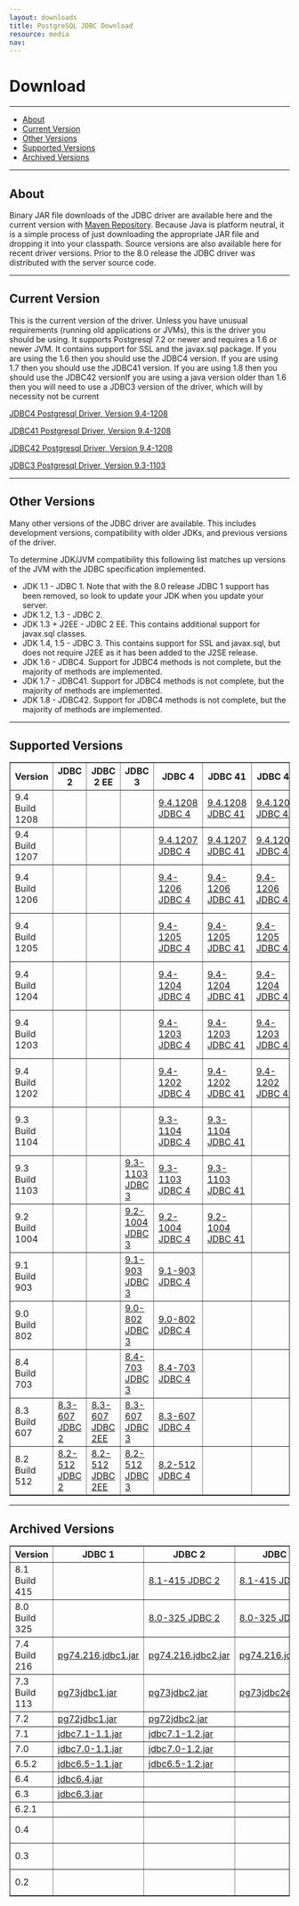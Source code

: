 ```yaml
---
layout: downloads
title: PostgreSQL JDBC Download
resource: media
nav:
---
```


# Download
***
* [About](#about)
* [Current Version](#current)
* [Other Versions](#others)
* [Supported Versions](#supported)
* [Archived Versions](#archived)

***
<a name="about"></a>
## About
				
Binary JAR file downloads of the JDBC driver are available here
and the current version with [Maven Repository](http://search.maven.org/#search%7Cga%7C1%7Cg%3A%22org.postgresql%22%20AND%20a%3A%22postgresql%22).
Because Java is platform neutral, it is a simple process of just
downloading the appropriate JAR file and dropping it into your
classpath.  Source versions are also available here for recent
driver versions.  Prior to the 8.0 release the JDBC driver was
distributed with the server source code.
				
***
<a name="current"></a>
## Current Version
				
This is the current version of the driver.  Unless you have unusual
requirements (running old applications or JVMs), this is the driver
you should be using.  It supports Postgresql 7.2 or newer and
requires a 1.6 or newer JVM.  It contains support for SSL and the
javax.sql package. If you are using the 1.6 then you should use the 
JDBC4 version. If you are using 1.7 then you should use the 
JDBC41 version. If you are using 1.8 then you should use the 
JDBC42 versionIf you are using a java version older than 1.6 then 
you will need to use a JDBC3 version of the driver, which will by 
necessity not be current
					
[JDBC4 Postgresql Driver, Version 9.4-1208](download/postgresql-9.4.1208.jre6.jar)

[JDBC41 Postgresql Driver, Version 9.4-1208](download/postgresql-9.4.1208.jre7.jar)

[JDBC42 Postgresql Driver, Version 9.4-1208](download/postgresql-9.4.1208.jar)

[JDBC3 Postgresql Driver, Version 9.3-1103](download/postgresql-9.3-1103.jdbc3.jar)

***				
<a name="others"></a>
## Other Versions
				
Many other versions of the JDBC driver are available.  This includes
development versions, compatibility with older JDKs, and previous
versions of the driver.
					
To determine JDK/JVM compatibility this following list matches up
versions of the JVM with the JDBC specification implemented.
					
* JDK 1.1 - JDBC 1.  Note that with the 8.0
    	release JDBC 1 support has been removed, so look to update your
	JDK when you update your server.
* JDK 1.2, 1.3 - JDBC 2.
* JDK 1.3 + J2EE - JDBC 2 EE.  This contains additional support
	for javax.sql classes.
* JDK 1.4, 1.5 - JDBC 3.  This contains support
	for SSL and javax.sql, but does not require J2EE as it has been
	added to the J2SE release.
* JDK 1.6 - JDBC4.  Support for JDBC4 methods is not complete,
	but the majority of methods are implemented.
* JDK 1.7 - JDBC41.  Support for JDBC4 methods is not complete,
	but the majority of methods are implemented.
* JDK 1.8 - JDBC42.  Support for JDBC4 methods is not complete,
	but the majority of methods are implemented.

***					
<a name="supported"></a>
## Supported Versions

<div>
<table summary=""  border="1" cellspacing="1" cellpadding="2">
<tr>
	<th>Version</th>
	<th>JDBC 2</th>
	<th>JDBC 2 EE</th>
	<th>JDBC 3</th>
        <th>JDBC 4</th>
        <th>JDBC 41</th>
        <th>JDBC 42</th>
	<th>Source</th>
</tr>
<tr>
	<td>9.4 Build 1208</td>
	<td>&nbsp;</td>
	<td>&nbsp;</td>
	<td></td>
	<td><a href="download/postgresql-9.4.1208.jre6.jar">9.4.1208 JDBC 4</a></td>
	<td><a href="download/postgresql-9.4.1208.jre7.jar">9.4.1208 JDBC 41</a></td>
	<td><a href="download/postgresql-9.4.1208.jar">9.4.1208 JDBC 42</a></td>
	<td><a href="download/postgresql-jdbc-9.4-1208.src.tar.gz">9.4.1208 JDBC Source</a></td>
</tr>

<tr>
	<td>9.4 Build 1207</td>
	<td>&nbsp;</td>
	<td>&nbsp;</td>
	<td></td>
	<td><a href="download/postgresql-9.4.1207.jre6.jar">9.4.1207 JDBC 4</a></td>
	<td><a href="download/postgresql-9.4.1207.jre7.jar">9.4.1207 JDBC 41</a></td>
	<td><a href="download/postgresql-9.4.1207.jar">9.4.1207 JDBC 42</a></td>
	<td><a href="download/postgresql-jdbc-9.4-1207.src.tar.gz">9.4.1207 JDBC Source</a></td>
</tr>
<tr>
	<td>9.4 Build 1206</td>
	<td>&nbsp;</td>
	<td>&nbsp;</td>
	<td></td>
	<td><a href="download/postgresql-9.4-1206-jdbc4.jar">9.4-1206 JDBC 4</a></td>
	<td><a href="download/postgresql-9.4-1206-jdbc41.jar">9.4-1206 JDBC 41</a></td>
	<td><a href="download/postgresql-9.4-1206-jdbc42.jar">9.4-1206 JDBC 42</a></td>
	<td><a href="download/postgresql-jdbc-9.4-1206.src.tar.gz">9.4-1206 JDBC Source</a></td>
</tr>
<tr>
	<td>9.4 Build 1205</td>
	<td>&nbsp;</td>
	<td>&nbsp;</td>
	<td></td>
	<td><a href="download/postgresql-9.4-1205.jdbc4.jar">9.4-1205 JDBC 4</a></td>
	<td><a href="download/postgresql-9.4-1205.jdbc41.jar">9.4-1205 JDBC 41</a></td>
	<td><a href="download/postgresql-9.4-1205.jdbc42.jar">9.4-1205 JDBC 42</a></td>
	<td><a href="download/postgresql-jdbc-9.4-1205.src.tar.gz">9.4-1205 JDBC Source</a></td>
</tr>
<tr>
	<td>9.4 Build 1204</td>
	<td>&nbsp;</td>
	<td>&nbsp;</td>
	<td></td>
	<td><a href="download/postgresql-9.4-1204.jdbc4.jar">9.4-1204 JDBC 4</a></td>
	<td><a href="download/postgresql-9.4-1204.jdbc41.jar">9.4-1204 JDBC 41</a></td>
	<td><a href="download/postgresql-9.4-1204.jdbc42.jar">9.4-1204 JDBC 42</a></td>
	<td><a href="download/postgresql-jdbc-9.4-1204.src.tar.gz">9.4-1204 JDBC Source</a></td>
</tr>
<tr>
	<td>9.4 Build 1203</td>
	<td>&nbsp;</td>
	<td>&nbsp;</td>
	<td></td>
	<td><a href="download/postgresql-9.4-1203.jdbc4.jar">9.4-1203 JDBC 4</a></td>
	<td><a href="download/postgresql-9.4-1203.jdbc41.jar">9.4-1203 JDBC 41</a></td>
	<td><a href="download/postgresql-9.4-1203.jdbc42.jar">9.4-1203 JDBC 42</a></td>
	<td><a href="download/postgresql-jdbc-9.4-1203.src.tar.gz">9.4-1203 JDBC Source</a></td>
</tr>
<tr>
	<td>9.4 Build 1202</td>
	<td>&nbsp;</td>
	<td>&nbsp;</td>
	<td></td>
	<td><a href="download/postgresql-9.4-1202.jdbc4.jar">9.4-1202 JDBC 4</a></td>
	<td><a href="download/postgresql-9.4-1202.jdbc41.jar">9.4-1202 JDBC 41</a></td>
	<td><a href="download/postgresql-9.4-1202.jdbc42.jar">9.4-1202 JDBC 42</a></td>
	<td><a href="download/postgresql-jdbc-9.4-1202.src.tar.gz">9.4-1202 JDBC Source</a></td>
</tr>
<tr>
	<td>9.3 Build 1104</td>
	<td>&nbsp;</td>
	<td>&nbsp;</td>
	<td>&nbsp;</td>
	<td><a href="download/postgresql-9.3-1104.jdbc4.jar">9.3-1104 JDBC 4</a></td>
	<td><a href="download/postgresql-9.3-1104.jdbc41.jar">9.3-1104 JDBC 41</a></td>
	<td>&nbsp;</td>
	<td><a href="download/postgresql-jdbc-9.3-1104.src.tar.gz">9.3-1104 JDBC Source</a></td>
</tr>

<tr>
	<td>9.3 Build 1103</td>
	<td>&nbsp;</td>
	<td>&nbsp;</td>
	<td><a href="download/postgresql-9.3-1103.jdbc3.jar">9.3-1103 JDBC 3</a></td>
	<td><a href="download/postgresql-9.3-1103.jdbc4.jar">9.3-1103 JDBC 4</a></td>
	<td><a href="download/postgresql-9.3-1103.jdbc41.jar">9.3-1103 JDBC 41</a></td>
	<td>&nbsp;</td>
	<td><a href="download/postgresql-jdbc-9.3-1103.src.tar.gz">9.3-1103 JDBC Source</a></td>
</tr>
<tr>
	<td>9.2 Build 1004</td>
	<td>&nbsp;</td>
	<td>&nbsp;</td>
	<td><a href="download/postgresql-9.2-1004.jdbc3.jar">9.2-1004 JDBC 3</a></td>
	<td><a href="download/postgresql-9.2-1004.jdbc4.jar">9.2-1004 JDBC 4</a></td>
	<td><a href="download/postgresql-9.2-1004.jdbc41.jar">9.2-1004 JDBC 41</a></td>
	<td>&nbsp;</td>
	<td><a href="download/postgresql-jdbc-9.2-1004.src.tar.gz">9.2-1004 JDBC Source</a></td>
</tr>
<tr>
	<td>9.1 Build 903</td>
	<td>&nbsp;</td>
	<td>&nbsp;</td>
	<td><a href="download/postgresql-9.1-903.jdbc3.jar">9.1-903 JDBC 3</a></td>
	<td><a href="download/postgresql-9.1-903.jdbc4.jar">9.1-903 JDBC 4</a></td>
	<td>&nbsp;</td>
	<td>&nbsp;</td>
	<td><a href="download/postgresql-jdbc-9.1-903.src.tar.gz">9.1-903 JDBC Source</a></td>
</tr>
<tr>
	<td>9.0 Build 802</td>
	<td>&nbsp;</td>
	<td>&nbsp;</td>
	<td><a href="download/postgresql-9.0-802.jdbc3.jar">9.0-802 JDBC 3</a></td>
	<td><a href="download/postgresql-9.0-802.jdbc4.jar">9.0-802 JDBC 4</a></td>
	<td>&nbsp;</td>
	<td>&nbsp;</td>
	<td><a href="download/postgresql-jdbc-9.0-802.src.tar.gz">9.0-802 JDBC Source</a></td>
</tr>
<tr>
	<td>8.4 Build 703</td>
	<td>&nbsp;</td>
	<td>&nbsp;</td>
	<td><a href="download/postgresql-8.4-703.jdbc3.jar">8.4-703 JDBC 3</a></td>
	<td><a href="download/postgresql-8.4-703.jdbc4.jar">8.4-703 JDBC 4</a></td>
	<td>&nbsp;</td>
	<td>&nbsp;</td>
	<td><a href="download/postgresql-jdbc-8.4-703.src.tar.gz">8.4-703 JDBC Source</a></td>	
</tr>
<tr>
	<td>8.3 Build 607</td>
	<td><a href="download/postgresql-8.3-607.jdbc2.jar">8.3-607 JDBC 2</a></td>
	<td><a href="download/postgresql-8.3-607.jdbc2ee.jar">8.3-607 JDBC 2EE</a></td>
	<td><a href="download/postgresql-8.3-607.jdbc3.jar">8.3-607 JDBC 3</a></td>
	<td><a href="download/postgresql-8.3-607.jdbc4.jar">8.3-607 JDBC 4</a></td>
	<td>&nbsp;</td>
	<td>&nbsp;</td>
	<td><a href="download/postgresql-jdbc-8.3-607.src.tar.gz">8.3-607 JDBC Source</a></td>
</tr>
<tr>
	<td>8.2 Build 512</td>
	<td><a href="download/postgresql-8.2-512.jdbc2.jar">8.2-512 JDBC 2</a></td>
	<td><a href="download/postgresql-8.2-512.jdbc2ee.jar">8.2-512 JDBC 2EE</a></td>
	<td><a href="download/postgresql-8.2-512.jdbc3.jar">8.2-512 JDBC 3</a></td>
	<td><a href="download/postgresql-8.2-512.jdbc4.jar">8.2-512 JDBC 4</a></td>
	<td>&nbsp;</td>
	<td>&nbsp;</td>
	<td><a href="download/postgresql-jdbc-8.2-512.src.tar.gz">8.2-512 JDBC Source</a></td>
</tr>
</table>
</div>

***
<a name="archived"></a>
## Archived Versions

<div>
<table summary=""  border="1" cellspacing="1" cellpadding="2">
<tr>
	<th>Version</th>
	<th>JDBC 1</th>
	<th>JDBC 2</th>
	<th>JDBC 2 EE</th>
	<th>JDBC 3</th>
	<th>Source</th>
</tr>
<tr>
	<td>8.1 Build 415</td>
	<td>&nbsp;</td>
	<td><a href="download/postgresql-8.1-415.jdbc2.jar">8.1-415 JDBC 2</a></td>
	<td><a href="download/postgresql-8.1-415.jdbc2ee.jar">8.1-415 JDBC 2EE</a></td>
	<td><a href="download/postgresql-8.1-415.jdbc3.jar">8.1-415 JDBC 3</a></td>
	<td><a href="download/postgresql-jdbc-8.1-415.src.tar.gz">8.1-415 JDBC Source</a></td>
</tr>
<tr>
	<td>8.0 Build 325</td>
	<td>&nbsp;</td>
	<td><a href="download/postgresql-8.0-325.jdbc2.jar">8.0-325 JDBC 2</a></td>
	<td><a href="download/postgresql-8.0-325.jdbc2ee.jar">8.0-325 JDBC 2EE</a></td>
	<td><a href="download/postgresql-8.0-325.jdbc3.jar">8.0-325 JDBC 3</a></td>
	<td><a href="download/postgresql-jdbc-8.0-325.src.tar.gz">8.0-325 JDBC Source</a></td>
</tr>
<tr>
	<td>7.4 Build 216</td>
	<td><a href="download/pg74.216.jdbc1.jar">pg74.216.jdbc1.jar</a></td>
	<td><a href="download/pg74.216.jdbc2.jar">pg74.216.jdbc2.jar</a></td>
	<td><a href="download/pg74.216.jdbc2ee.jar">pg74.216.jdbc2ee.jar</a></td>
	<td><a href="download/pg74.216.jdbc3.jar">pg74.216.jdbc3.jar</a></td>
	<td>&nbsp;</td>
</tr>
<tr>
	<td>7.3 Build 113</td>
	<td><a href="download/pg73jdbc1.jar">pg73jdbc1.jar</a></td>
	<td><a href="download/pg73jdbc2.jar">pg73jdbc2.jar</a></td>
	<td><a href="download/pg73jdbc2ee.jar">pg73jdbc2ee.jar</a></td>
	<td><a href="download/pg73jdbc3.jar">pg73jdbc3.jar</a></td>
	<td>&nbsp;</td>
</tr>
<tr>
	<td>7.2</td>
	<td><a href="download/pg72jdbc1.jar">pg72jdbc1.jar</a></td>
	<td><a href="download/pg72jdbc2.jar">pg72jdbc2.jar</a></td>
	<td>&nbsp;</td>
	<td>&nbsp;</td>
	<td>&nbsp;</td>
</tr>
<tr>
	<td>7.1</td>
	<td><a href="download/jdbc7.1-1.1.jar">jdbc7.1-1.1.jar</a></td>
	<td><a href="download/jdbc7.1-1.2.jar">jdbc7.1-1.2.jar</a></td>
	<td>&nbsp;</td>
	<td>&nbsp;</td>
	<td>&nbsp;</td>
</tr>
<tr>
	<td>7.0</td>
	<td><a href="download/jdbc7.0-1.1.jar">jdbc7.0-1.1.jar</a></td>
	<td><a href="download/jdbc7.0-1.2.jar">jdbc7.0-1.2.jar</a></td>
	<td>&nbsp;</td>
	<td>&nbsp;</td>
	<td>&nbsp;</td>
</tr>
<tr>
	<td>6.5.2</td>
	<td><a href="download/jdbc6.5-1.1.jar">jdbc6.5-1.1.jar</a></td>
	<td><a href="download/jdbc6.5-1.2.jar">jdbc6.5-1.2.jar</a></td>
	<td>&nbsp;</td>
	<td>&nbsp;</td>
	<td>&nbsp;</td>
</tr>
<tr>
	<td>6.4</td>
	<td><a href="download/jdbc6.4.jar">jdbc6.4.jar</a></td>
	<td>&nbsp;</td>
	<td>&nbsp;</td>
	<td>&nbsp;</td>
	<td>&nbsp;</td>
</tr>
<tr>
	<td>6.3</td>
	<td><a href="download/jdbc6.3.jar">jdbc6.3.jar</a></td>
	<td>&nbsp;</td>
	<td>&nbsp;</td>
	<td>&nbsp;</td>
	<td>&nbsp;</td>
</tr>
<tr>
	<td>6.2.1</td>
	<td>&nbsp;</td>
	<td>&nbsp;</td>
	<td>&nbsp;</td>
	<td>&nbsp;</td>
	<td><a href="download/jdbc6.2.1.tgz">jdbc6.2.1.tgz</a></td>
</tr>
<tr>
<td>0.4</td>
	  <td>&nbsp;</td>
	  <td>&nbsp;</td>
	  <td>&nbsp;</td>
	  <td>&nbsp;</td>
	  <td><a href="download/JavaPostgres95-0.4.tar.gz">JavaPostgres95-0.4.tar.gz</a></td>
</tr>
<tr>
	<td>0.3</td>
	<td>&nbsp;</td>
	<td>&nbsp;</td>
	<td>&nbsp;</td>
	<td>&nbsp;</td>
	<td><a href="download/JavaPostgres95-0.3.tar.gz">JavaPostgres95-0.3.tar.gz</a></td>
</tr>
<tr>
	<td>0.2</td>
	<td>&nbsp;</td>
	<td>&nbsp;</td>
	<td>&nbsp;</td>
	<td>&nbsp;</td>
	<td><a href="download/JavaPostgres95-0.2.tar.gz">JavaPostgres95-0.2.tar.gz</a></td>
</tr>
</table>
</div>
